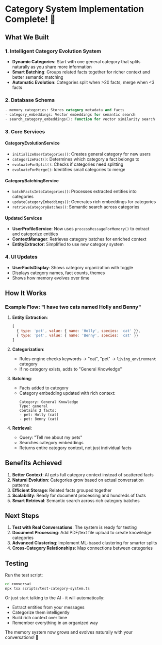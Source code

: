 # Category System Implementation Complete! 🎉

## What We Built

### 1. **Intelligent Category Evolution System**
- **Dynamic Categories**: Start with one general category that splits naturally as you share more information
- **Smart Batching**: Groups related facts together for richer context and better semantic matching
- **Automatic Evolution**: Categories split when >20 facts, merge when <3 facts

### 2. **Database Schema**
```sql
- memory_categories: Stores category metadata and facts
- category_embeddings: Vector embeddings for semantic search
- search_category_embeddings(): Function for vector similarity search
```

### 3. **Core Services**

#### CategoryEvolutionService
- `initializeUserCategories()`: Creates general category for new users
- `categorizeFact()`: Determines which category a fact belongs to
- `evaluateForSplit()`: Checks if categories need splitting
- `evaluateForMerge()`: Identifies small categories to merge

#### CategoryBatchingService  
- `batchFactsIntoCategories()`: Processes extracted entities into categories
- `updateCategoryEmbeddings()`: Generates rich embeddings for categories
- `retrieveCategoryBatches()`: Semantic search across categories

#### Updated Services
- **UserProfileService**: Now uses `processMessageForMemory()` to extract and categorize entities
- **ContextManager**: Retrieves category batches for enriched context
- **EntityExtractor**: Simplified to use new category system

### 4. **UI Updates**
- **UserFactsDisplay**: Shows category organization with toggle
- Displays category names, fact counts, themes
- Shows how memory evolves over time

## How It Works

### Example Flow: "I have two cats named Holly and Benny"

1. **Entity Extraction**:
   ```javascript
   [
     { type: 'pet', value: { name: 'Holly', species: 'cat' }},
     { type: 'pet', value: { name: 'Benny', species: 'cat' }}
   ]
   ```

2. **Categorization**:
   - Rules engine checks keywords → "cat", "pet" → `living_environment` category
   - If no category exists, adds to "General Knowledge"

3. **Batching**:
   - Facts added to category
   - Category embedding updated with rich context:
     ```
     Category: General Knowledge
     Type: general
     Contains 2 facts:
     - pet: Holly (cat)
     - pet: Benny (cat)
     ```

4. **Retrieval**:
   - Query: "Tell me about my pets"
   - Searches category embeddings
   - Returns entire category context, not just individual facts

## Benefits Achieved

1. **Better Context**: AI gets full category context instead of scattered facts
2. **Natural Evolution**: Categories grow based on actual conversation patterns
3. **Efficient Storage**: Related facts grouped together
4. **Scalability**: Ready for document processing and hundreds of facts
5. **Smart Retrieval**: Semantic search across rich category batches

## Next Steps

1. **Test with Real Conversations**: The system is ready for testing
2. **Document Processing**: Add PDF/text file upload to create knowledge categories
3. **Advanced Clustering**: Implement ML-based clustering for smarter splits
4. **Cross-Category Relationships**: Map connections between categories

## Testing

Run the test script:
```bash
cd conversai
npx tsx scripts/test-category-system.ts
```

Or just start talking to the AI - it will automatically:
- Extract entities from your messages
- Categorize them intelligently
- Build rich context over time
- Remember everything in an organized way

The memory system now grows and evolves naturally with your conversations! 🚀